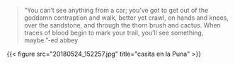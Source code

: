 
> “You can’t see anything from a car; you’ve got to get out of the goddamn contraption and walk, better yet crawl, on hands and knees, over the sandstone, and through the thorn brush and cactus. When traces of blood begin to mark your trail, you’ll see something, maybe.”-ed abbey


{{< figure src="20180524_152257.jpg" title="casita en la Puna" >}}
